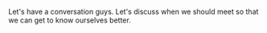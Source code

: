 Let's have a conversation guys. Let's discuss when we should meet so that we can get to know ourselves better. 


